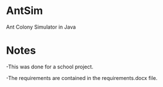 # AntSim
Ant Colony Simulator in Java

# Notes
-This was done for a school project.

-The requirements are contained in the requirements.docx file.

